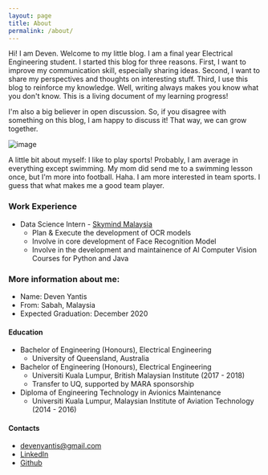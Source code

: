 ```yaml
---
layout: page
title: About
permalink: /about/
---
```


Hi! I am Deven. Welcome to my little blog. I am a final year Electrical Engineering student. I started this blog for three reasons. First, I want to improve my communication skill, especially sharing ideas. Second, I want to share my perspectives and thoughts on interesting stuff. Third, I use this blog to reinforce my knowledge. Well, writing always makes you know what you don't know. This is a living document of my learning progress!

I'm also a big believer in open discussion. So, if you disagree with something on this blog, I am happy to discuss it! That way, we can grow together.

![image](https://filedn.com/l5qh0nREM5jm9t10JjPxfgJ/me.jpg)

A little bit about myself: I like to play sports! Probably, I am average in everything except swimming. My mom did send me to a swimming lesson once, but I'm more into football. Haha. I am more interested in team sports. I guess that what makes me a good team player. 

### Work Experience
- Data Science Intern - [Skymind Malaysia](https://skymind.global/)
  - Plan & Execute the development of OCR models
  - Involve in core development of Face Recognition Model
  - Involve in the development and maintainence of AI Computer Vision Courses for Python and Java 

### More information about me:

- Name: Deven Yantis
- From: Sabah, Malaysia
- Expected Graduation: December 2020

#### Education
- Bachelor of Engineering (Honours), Electrical Engineering
  - University of Queensland, Australia
- Bachelor of Engineering (Honours), Electrical Engineering
  - Universiti Kuala Lumpur, British Malaysian Institute (2017 - 2018)
  - Transfer to UQ, supported by MARA sponsorship
- Diploma of Engineering Technology in Avionics Maintenance
  - Universiti Kuala Lumpur, Malaysian Institute of Aviation Technology (2014 - 2016)

#### Contacts

- [devenyantis@gmail.com](mailto:devenyantis@gmail.com)
- [LinkedIn](https://www.linkedin.com/in/devenyantis/)
- [Github](https://github.com/devennn)
